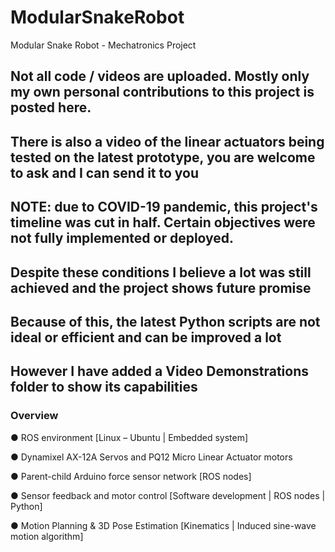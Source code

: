 # ModularSnakeRobot
Modular Snake Robot - Mechatronics Project

## Not all code / videos are uploaded. Mostly only my own personal contributions to this project is posted here.
## There is also a video of the linear actuators being tested on the latest prototype, you are welcome to ask and I can send it to you

## NOTE: due to COVID-19 pandemic, this project's timeline was cut in half. Certain objectives were not fully implemented or deployed.
## Despite these conditions I believe a lot was still achieved and the project shows future promise
## Because of this, the latest Python scripts are not ideal or efficient and can be improved a lot
## However I have added a Video Demonstrations folder to show its capabilities 

### Overview
● ROS environment [Linux – Ubuntu | Embedded system]

● Dynamixel AX-12A Servos and PQ12 Micro Linear Actuator motors

● Parent-child Arduino force sensor network [ROS nodes]

● Sensor feedback and motor control [Software development | ROS nodes | Python]

● Motion Planning & 3D Pose Estimation [Kinematics | Induced sine-wave motion algorithm]
